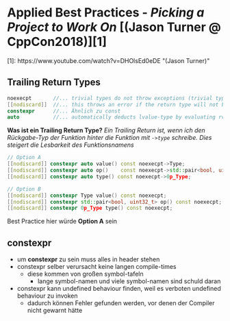 # Applied Best Practices - _Picking a Project to Work On_ [(Jason Turner @ CppCon2018)][1]

<!-- move to the end of file when done --> [1]: https://www.youtube.com/watch?v=DHOlsEd0eDE "(Jason Turner)"

## Trailing Return Types

```cpp
noexecpt       //... trivial types do not throw exceptions (trivial types: trivially copy-, move-,move-construct- and copy-construct-able types) (it is a type-trait)
[[nodiscard]]  //... this throws an error if the return type will not be used
constexpr      //... Ähnlich zu const
auto           //... automatically deducts lvalue-type by evaluating rvalue-type
```

__Was ist ein Trailing Return Type?__
_Ein Trailing Return ist, wenn ich den Rückgabe-Typ der Funktion hinter die Funktion mit `->type` schreibe. Dies steigert die Lesbarkeit des Funktionsnamens_

```cpp
// Option A
[[nodiscard]] constexpr auto value() const noexecpt->Type;
[[nodiscard]] constexpr auto op()    const noexecpt->std::pair<bool, uint32_t>;
[[nodiscard]] constexpr auto type() const noexecpt->0p_Type;

// Option B
[[nodiscard]] constexpr Type value() const noexecpt;
[[nodiscard]] constexpr std::pair<bool, uint32_t> op() const noexecpt;  // it gets harder to find the actual name of the function:  op()
[[nodiscard]] constexpr 0p_Type type() const noexecpt;
```

Best Practice hier würde __Option A__ sein

## constexpr

- um __constexpr__ zu sein muss alles in header stehen
- constexpr selber verursacht keine langen compile-times
  - diese kommen von großen symbol-tafeln
    - lange symbol-namen und viele symbol-namen sind schuld daran
- constexpr kann undefined behaviour finden, weil es verboten undefined behaviour zu invoken
  - dadurch können Fehler gefunden werden, vor denen der Compiler nicht gewarnt hätte
